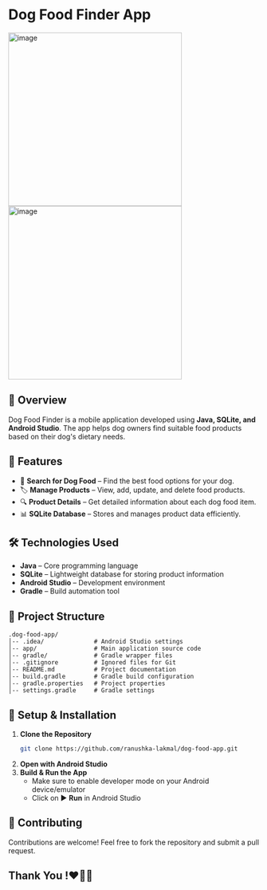 

# Dog Food Finder App

<img width="348" alt="image" src="https://github.com/user-attachments/assets/56900d25-4c6f-4a4f-a382-d59a90ab2bf7" />

<img width="348" alt="image" src="https://github.com/user-attachments/assets/dbe94878-641d-44c1-9a7c-8a1e99cda2fd" />



## 📌 Overview
Dog Food Finder is a mobile application developed using **Java, SQLite, and Android Studio**. The app helps dog owners find suitable food products based on their dog's dietary needs.

## 🚀 Features
- 🐶 **Search for Dog Food** – Find the best food options for your dog.
- 🏷 **Manage Products** – View, add, update, and delete food products.
- 🔍 **Product Details** – Get detailed information about each dog food item.
- 📊 **SQLite Database** – Stores and manages product data efficiently.

## 🛠️ Technologies Used
- **Java** – Core programming language
- **SQLite** – Lightweight database for storing product information
- **Android Studio** – Development environment
- **Gradle** – Build automation tool

## 📂 Project Structure
```
.dog-food-app/
│-- .idea/              # Android Studio settings
│-- app/                # Main application source code
│-- gradle/             # Gradle wrapper files
│-- .gitignore          # Ignored files for Git
│-- README.md           # Project documentation
│-- build.gradle        # Gradle build configuration
│-- gradle.properties   # Project properties
│-- settings.gradle     # Gradle settings
```

## 🔧 Setup & Installation
1. **Clone the Repository**
   ```bash
   git clone https://github.com/ranushka-lakmal/dog-food-app.git
   ```
2. **Open with Android Studio**
3. **Build & Run the App**
   - Make sure to enable developer mode on your Android device/emulator
   - Click on ▶️ **Run** in Android Studio

## 🤝 Contributing
Contributions are welcome! Feel free to fork the repository and submit a pull request.

## Thank You !❤️‍🔥🫡
